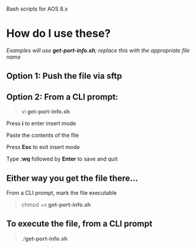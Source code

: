 Bash scripts for AOS 8.x

# How do I use these?

_Examples will use __get-port-info.sh__; replace this with the appropriate file name_

## Option 1: Push the file via sftp

## Option 2: From a CLI prompt:

> vi __get-port-info.sh__

Press __i__ to enter insert mode

Paste the contents of the file

Press __Esc__ to exit insert mode

Type __:wq__ followed by __Enter__ to save and quit

## Either way you get the file there...

From a CLI prompt, mark the file executable

> chmod +x __get-port-info.sh__

## To execute the file, from a CLI prompt

> ./__get-port-info.sh__
